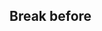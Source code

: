 ## Break before

<!-- <values.breakBefore> -->
<!-- </values.breakBefore> -->

<!-- <variants.breakBefore> -->
<!-- </variants.breakBefore> -->